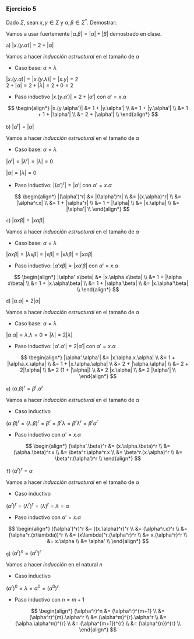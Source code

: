 ### Ejercicio 5

Dado $\Sigma$, sean $x,y\in\Sigma$ y $\alpha,\beta \in\Sigma^*$. Demostrar:

Vamos a usar fuertemente $|\alpha.\beta| = |\alpha| + |\beta|$ demostrado en clase.

`a`) $|x.(y.\alpha)| = 2 + |\alpha|$

Vamos a hacer *inducción estructural* en el tamaño de $\alpha$

- Caso base: $\alpha = \lambda$

$|x.(y.\alpha)| = |x.(y.\lambda)| = |x.y| = 2$ \
$2 + |\alpha| = 2 + |\lambda| = 2 + 0 = 2$

- Paso inductivo $|x.(y.\alpha')| = 2 + |\alpha'|$ con $\alpha' = x.\alpha$

$$
\begin{align*}
|x.(y.\alpha')| &= 1 + |y.\alpha'| \\
&= 1 + |y.\alpha'| \\
&= 1 + 1 + |\alpha'| \\
&= 2 + |\alpha'| \\
\end{align*}
$$

`b`) $|\alpha^r| = |\alpha|$ 


Vamos a hacer *inducción estructural* en el tamaño de $\alpha$

- Caso base: $\alpha = \lambda$

$|\alpha^r| = |\lambda^r| = |\lambda| = 0$

$|\alpha| = |\lambda| = 0$

- Paso inductivo: $|(\alpha')^r| = |\alpha'|$ con $\alpha' = x.\alpha$

$$
\begin{align*}
|(\alpha')^r| &= |(\alpha')^r| \\
&= |(x.\alpha)^r| \\
&= |\alpha^r.x| \\
&= 1 + |\alpha^r| \\
&= 1 + |\alpha| \\
&= |x.\alpha| \\
&= |\alpha'| \\
\end{align*}
$$

`c`) $|\alpha x\beta| = |x \alpha \beta|$

Vamos a hacer *inducción estructural* en el tamaño de $\alpha$

- Caso base: $\alpha = \lambda$

$|\alpha x\beta| = |\lambda x\beta| = |x\beta| = |x\lambda\beta| = |x \alpha \beta|$ 

- Paso inductivo: $|\alpha' x\beta| = |x \alpha' \beta|$ con $\alpha' = x.\alpha$

$$
\begin{align*}
|\alpha' x\beta| &= |x.\alpha x\beta| \\
&= 1 + |\alpha x\beta| \\
&= 1 + |x.\alpha\beta| \\
&= 1 + |\alpha'\beta| \\
&= |x.\alpha'\beta| \\
\end{align*}
$$

`d`) $|\alpha.\alpha| = 2 |\alpha|$ 


Vamos a hacer *inducción estructural* en el tamaño de $\alpha$

- Caso base: $\alpha = \lambda$

$|\alpha.\alpha| = \lambda.\lambda = 0 = |\lambda| = 2 |\lambda|$

- Paso inductivo: $|\alpha'.\alpha'| = 2 |\alpha'|$ con $\alpha' = x.\alpha$

$$
\begin{align*}
|\alpha'.\alpha'| &= |x.\alpha.x.\alpha| \\
&= 1 + |\alpha.x.\alpha| \\
&= 1 + |x.\alpha.\alpha| \\
&= 2 + |\alpha.\alpha| \\
&= 2 + 2|\alpha| \\
&= 2 (1 + |\alpha|) \\
&= 2 |x.\alpha| \\
&= 2 |\alpha'| \\
\end{align*}
$$

`e`) $(\alpha.\beta)^r = \beta^r.\alpha^r$

Vamos a hacer *inducción estructural* en el tamaño de $\alpha$

- Caso inductivo

$(\alpha.\beta)^r = (\lambda.\beta)^r = \beta^r = \beta^r\lambda = \beta^r\lambda^r = \beta^r\alpha^r$

- Paso inductivo con $\alpha' = x.\alpha$

$$
\begin{align*}
(\alpha'.\beta)^r &= (x.\alpha.\beta)^r \\
&= (\alpha.\beta)^r.x \\
&= \beta^r.\alpha^r.x \\
&= \beta^r.(x.\alpha)^r \\
&= \beta^r.(\alpha')^r \\
\end{align*}
$$

`f`) $(\alpha^r)^r = \alpha$

Vamos a hacer *inducción estructural* en el tamaño de $\alpha$

- Caso inductivo

$(\alpha^r)^r = (\lambda^r)^r = (\lambda)^r = \lambda = \alpha$
- Paso inductivo con $\alpha' = x.\alpha$

$$
\begin{align*}
((\alpha')^r)^r &= ((x.\alpha)^r)^r \\
&= (\alpha^r.x)^r \\
&= (\alpha^r.(x\lambda))^r \\
&= (x\lambda)^r.(\alpha^r)^r \\
&= x.(\alpha^r)^r \\
&= x.\alpha \\
&= \alpha' \\
\end{align*}
$$

`g`) $(\alpha^r)^n = (\alpha^n)^r$

Vamos a hacer *inducción* en el natural $n$

- Caso inductivo

$(\alpha^r)^0 = \lambda =  \alpha^0 = (\alpha^0)^r$

- Paso inductivo con $n = m+1$

$$
\begin{align*}
(\alpha^r)^n &= (\alpha^r)^{m+1} \\
&= (\alpha^r)^{m}.\alpha^r \\
&= (\alpha^m)^{r}.\alpha^r \\
&= (\alpha.\alpha^m)^{r} \\
&= (\alpha^{m+1})^{r} \\
&= (\alpha^{n})^{r} \\
\end{align*}
$$